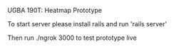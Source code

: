 UGBA 190T: Heatmap Prototype

To start server please install rails and run 'rails server'

Then run ./ngrok 3000 to test prototype live
